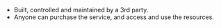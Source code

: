 - Built, controlled and maintained by a 3rd party. 
- Anyone can purchase the service, and access and use the resources. 